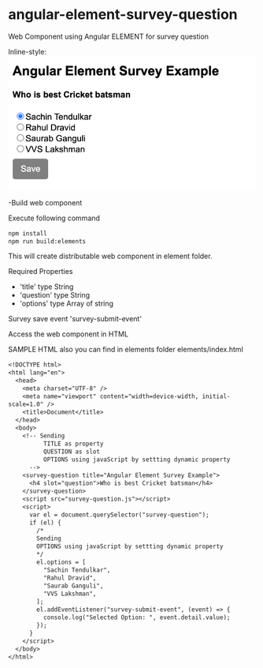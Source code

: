 # angular-element-survey-question

Web Component using Angular ELEMENT for survey question

Inline-style:
![alt text](https://github.com/ShaileshMak/angular-element-survey-question/blob/master/survey-web-component-screen-shot.png?raw=true "Survey question web component (Angular ELEMENT)")

-Build web component

Execute following command

```
npm install
npm run build:elements
```

This will create distributable web component in element folder.

Required Properties

- 'title' type String
- 'question' type String
- 'options' type Array of string

Survey save event 'survey-submit-event'

Access the web component in HTML

SAMPLE HTML
also you can find in elements folder elements/index.html

```
<!DOCTYPE html>
<html lang="en">
  <head>
    <meta charset="UTF-8" />
    <meta name="viewport" content="width=device-width, initial-scale=1.0" />
    <title>Document</title>
  </head>
  <body>
    <!-- Sending
          TITLE as property
          QUESTION as slot
          OPTIONS using javaScript by settting dynamic property
      -->
    <survey-question title="Angular Element Survey Example">
      <h4 slot="question">Who is best Cricket batsman</h4>
    </survey-question>
    <script src="survey-question.js"></script>
    <script>
      var el = document.querySelector("survey-question");
      if (el) {
        /*
        Sending
        OPTIONS using javaScript by settting dynamic property
        */
        el.options = [
          "Sachin Tendulkar",
          "Rahul Dravid",
          "Saurab Ganguli",
          "VVS Lakshman",
        ];
        el.addEventListener("survey-submit-event", (event) => {
          console.log("Selected Option: ", event.detail.value);
        });
      }
    </script>
  </body>
</html>

```
